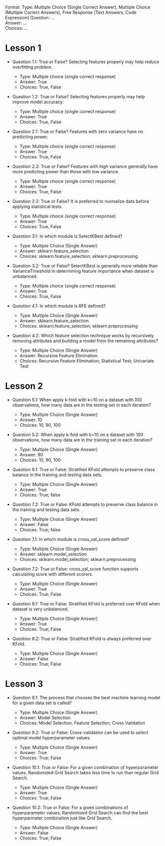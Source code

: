 Format:
Type: Multiple Choice (Single Correct Answer), Multiple Choice (Multiple Correct Answers), Free Response (Text Answers, Code Expression)
Question: ...  
Answer: ...  
Choices: ...  

# Lesson 1

- Question 1.1: True or False? Selecting features properly may help reduce overfitting problem.
  - Type: Multiple choice (single correct response)
  - Answer: True
  - Choices: True, False
- Question 1.2: True or False? Selecting features properly may help improve model accuracy.
  - Type: Multiple choice (single correct response)
  - Answer: True
  - Choices: True, False

- Question 2.1: True or False? Features with zero variance have no predicting power.
  - Type: Multiple choice (single correct response)
  - Answer: True
  - Choices: True, False
- Question 2.2: True or False? Features with high variance generally have more predicting power than those with low variance.
  - Type: Multiple choice (single correct response)
  - Answer: True
  - Choices: True, False
- Question 2.3: True or False? It is preferred to normalize data before applying statistical tests.
  - Type: Multiple choice (single correct response)
  - Answer: True
  - Choices: True, False

- Question 3.1: In which module is SelectKBest defined?
  - Type: Multiple Choice (Single Answer)
  - Answer: sklearn.feature_selection
  - Choices: sklearn.feature_selection; sklearn.preprocessing
- Question 3.2: True or False? SelectKBest is generally more reliable than VarianceThreshold in determining feature importance when dataset is unbalanced.
  - Type: Multiple choice (single correct response)
  - Answer: True
  - Choices: True, False

- Question 4.1: In which module is RFE defined?
  - Type: Multiple Choice (Single Answer)
  - Answer: sklearn.feature_selection
  - Choices: sklearn.feature_selection; sklearn.preprocessing
- Question 4.2: Which feature selection technique works by recursively removing attributes and building a model from the remaining attributes?
  - Type: Multiple Choice (Single Answer)
  - Answer: Recursive Feature Elimination
  - Choices: Recursive Feature Elimination; Statistical Test; Univariate Test

# Lesson 2
- Question 5.1: When apply k-fold with k=10 on a dataset with 100 observations, how many data are in the testing set in each iteration?
  - Type: Multiple Choice (Single Answer)
  - Answer: 10
  - Choices: 10, 90, 100
- Question 5.2: When apply k-fold with k=10 on a dataset with 100 observations, how many data are in the training set in each iteration?
  - Type: Multiple Choice (Single Answer)
  - Answer: 90
  - Choices: 10, 90, 100

- Question 6.1: True or False: Stratified KFold attempts to preserve class balance in the training and testing data sets.
  - Type: Multiple Choice (Single Answer)
  - Answer: True
  - Choices: True; false
- Question 7.2: True or False: KFold attempts to preserve class balance in the training and testing data sets.
  - Type: Multiple Choice (Single Answer)
  - Answer: False
  - Choices: True; false

- Question 7.1: In which module is cross_val_score defined?
  - Type: Multiple Choice (Single Answer)
  - Answer: sklearn.model_selection
  - Choices: sklearn.model_selection; sklearn.preprocessing
- Question 7.2: True or False: cross_val_score function supports calculating score with different scorers.
  - Type: Multiple Choice (Single Answer)
  - Answer: True
  - Choices: True; False

- Question 8.1: True or False: Stratified KFold is preferred over KFold when dataset is very unbalanced.
  - Type: Multiple Choice (Single Answer)
  - Answer: True
  - Choices: True; False
- Question 8.2: True or False: Stratified KFold is always preferred over KFold.
  - Type: Multiple Choice (Single Answer)
  - Answer: False
  - Choices: True; False

# Lesson 3
- Question 9.1: The process that chooses the best machine learning model for a given data set is called?
  - Type: Multiple Choice (Single Answer)
  - Answer: Model Selection
  - Choices: Model Selection; Feature Selection; Cross Validation
- Question 9.2: True or False: Cross-validation can be used to select optimal model hyperparameter values.
  - Type: Multiple Choice (Single Answer)
  - Answer: True
  - Choices: True; False

- Question 10.1: True or False: For a given combination of hyperparameter values, Randomized Grid Search takes less time to run than regular Grid Search.
  - Type: Multiple Choice (Single Answer)
  - Answer: True
  - Choices: True; False
- Question 10.2: True or False: For a given combinations of hyperparameter values, Randomized Grid Search can find the best hyperparmater combination just like Grid Search.
  - Type: Multiple Choice (Single Answer)
  - Answer: False
  - Choices: True; False
